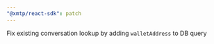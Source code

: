 ```yaml
---
"@xmtp/react-sdk": patch
---
```


Fix existing conversation lookup by adding `walletAddress` to DB query

